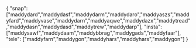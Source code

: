 {
  "snap":  ["maddydard","maddydasf","maddydarm","maddydaro","maddyaszs","maddyfard","maddyvase","maddydarn","maddyaqwe","maddydazx","maddytread","maddydasn","maddydasd","maddytrew","maddydarp"],
  "insta": ["maddysawf","maddydaam","maddybbrag","maddygads","maddyfaar"],
  "tele":  ["maddyfarn","maddygon","maddyhars","maddyhars","maddygon"]
}
